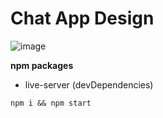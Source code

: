 # Chat App Design

![image](https://user-images.githubusercontent.com/10560950/64618281-ece24200-d41a-11e9-87b4-23c4a39e5046.png)

**npm packages**

- live-server (devDependencies)

`npm i && npm start`
